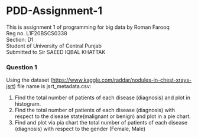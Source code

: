 # PDD-Assignment-1

This is assignment 1 of programming for big data by Roman Farooq\
Reg no. L1F20BSCS0338\
Section: D1\
Student of University of Central Punjab\
Submitted to Sir SAEED IQBAL KHATTAK
### Question 1
Using the dataset (https://www.kaggle.com/raddar/nodules-in-chest-xrays-jsrt) file name is jsrt_metadata.csv:
1. Find the total number of patients of each disease (diagnosis) and plot in histogram.
2. Find the total number of patients of each disease (diagnosis) with respect to the disease state(malignant or benign) and plot in a pie chart.
3. Find and plot via pia chart the total number of patients of each disease (diagnosis) with respect to the gender (Female, Male)
